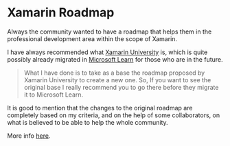# Xamarin Roadmap

Always the community wanted to have a roadmap that helps them in the professional development area within the scope of Xamarin.

I have always recommended what [Xamarin University](https://university.xamarin.com/) is, which is quite possibly already migrated in [Microsoft Learn](https://docs.microsoft.com/es-es/learn/) for those who are in the future.

> What I have done is to take as a base the roadmap proposed by Xamarin University  to create a new one.  So, If you want to see the original base I really recommend you to go there before they migrate it to Microsoft Learn.

It is good to mention that the changes to the original roadmap are completely based on my criteria, and on the help of some collaborators, on what is believed to be able to help the whole community. 

More info [here](https://luismts.com/blog/xamarin/xamarin-roadmap/). 
